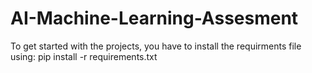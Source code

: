 # AI-Machine-Learning-Assesment
To get started with the projects, you have to install the requirments file using: pip install -r requirements.txt
